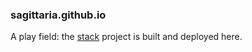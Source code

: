 ### sagittaria.github.io
A play field: the [stack](https://github.com/sagittaria/stack) project is built and deployed here.
